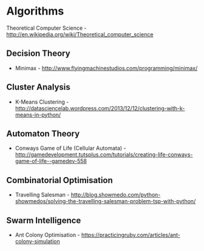 Algorithms
==========

Theoretical Computer Science - http://en.wikipedia.org/wiki/Theoretical_computer_science

Decision Theory
---------------

* Minimax - http://www.flyingmachinestudios.com/programming/minimax/

Cluster Analysis
---------------

* K-Means Clustering - http://datasciencelab.wordpress.com/2013/12/12/clustering-with-k-means-in-python/

Automaton Theory
----------------

* Conways Game of Life (Cellular Automata) - http://gamedevelopment.tutsplus.com/tutorials/creating-life-conways-game-of-life--gamedev-558

Combinatorial Optimisation
--------------------------

* Travelling Salesman - http://blog.showmedo.com/python-showmedos/solving-the-travelling-salesman-problem-tsp-with-python/

Swarm Intelligence
------------------

* Ant Colony Optimisation - https://practicingruby.com/articles/ant-colony-simulation
